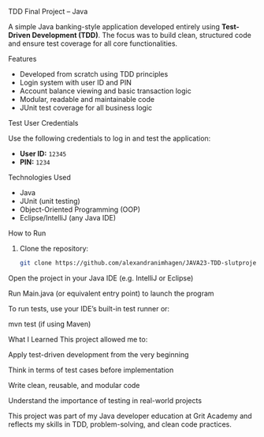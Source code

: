 TDD Final Project – Java

A simple Java banking-style application developed entirely using **Test-Driven Development (TDD)**. The focus was to build clean, structured code and ensure test coverage for all core functionalities.

Features

- Developed from scratch using TDD principles  
- Login system with user ID and PIN  
- Account balance viewing and basic transaction logic  
- Modular, readable and maintainable code  
- JUnit test coverage for all business logic

Test User Credentials

Use the following credentials to log in and test the application:

- **User ID:** `12345`  
- **PIN:** `1234`

Technologies Used

- Java  
- JUnit (unit testing)  
- Object-Oriented Programming (OOP)  
- Eclipse/IntelliJ (any Java IDE)

How to Run

1. Clone the repository:
   ```bash
   git clone https://github.com/alexandranimhagen/JAVA23-TDD-slutprojekt-Alexandra-Nimhagen.git
Open the project in your Java IDE (e.g. IntelliJ or Eclipse)

Run Main.java (or equivalent entry point) to launch the program

To run tests, use your IDE’s built-in test runner or:

mvn test
(if using Maven)


What I Learned
This project allowed me to:

Apply test-driven development from the very beginning

Think in terms of test cases before implementation

Write clean, reusable, and modular code

Understand the importance of testing in real-world projects

This project was part of my Java developer education at Grit Academy and reflects my skills in TDD, problem-solving, and clean code practices.

